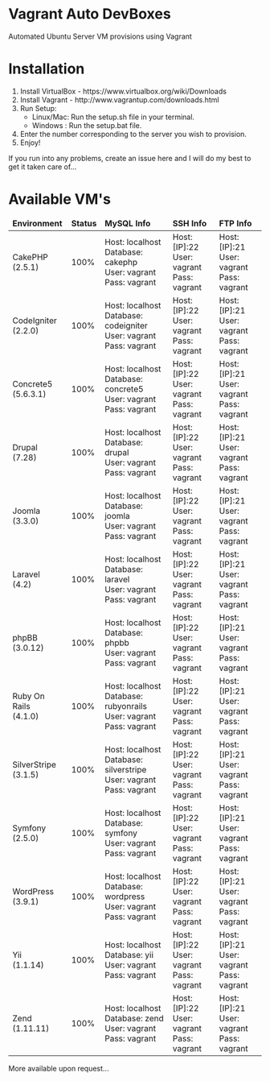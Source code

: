 Vagrant Auto DevBoxes
===============

Automated Ubuntu Server VM provisions using Vagrant

<h1>Installation</h1>
<ol>
    <li>Install VirtualBox - https://www.virtualbox.org/wiki/Downloads</li>
    <li>Install Vagrant - http://www.vagrantup.com/downloads.html</li>
    <li>Run Setup:
        <ul>
            <li>Linux/Mac: Run the setup.sh file in your terminal.</li>
            <li>Windows  : Run the setup.bat file.</li>
        </ul>
    </li>
    <li>Enter the number corresponding to the server you wish to provision.</li>
    <li>Enjoy!</li>
</ol>

<p>If you run into any problems, create an issue here and I will do my best to get it taken care of...</p>

<h1>Available VM's</h1>

<table>
    <thead>
        <td><b>Environment</b></td>
        <td><b>Status</b></td>
        <td><b>MySQL Info</b></td>
        <td><b>SSH Info</b></td>
        <td><b>FTP Info</b></td>
    </thead>
    <tr>
        <td>CakePHP <br />(2.5.1)</td>
        <td>100%</td>
        <td>Host: localhost <br />Database: cakephp <br />User: vagrant <br />Pass: vagrant</td>
        <td>Host: [IP]:22 <br />User: vagrant <br />Pass: vagrant</td>
        <td>Host: [IP]:21 <br />User: vagrant <br />Pass: vagrant</td>
    </tr>
    <tr>
        <td>CodeIgniter <br />(2.2.0)</td>
        <td>100%</td>
        <td>Host: localhost <br />Database: codeigniter <br />User: vagrant <br />Pass: vagrant</td>
        <td>Host: [IP]:22 <br />User: vagrant <br />Pass: vagrant</td>
        <td>Host: [IP]:21 <br />User: vagrant <br />Pass: vagrant</td>
    </tr>
    <tr>
        <td>Concrete5 <br />(5.6.3.1)</td>
        <td>100%</td>
        <td>Host: localhost <br />Database: concrete5 <br />User: vagrant <br />Pass: vagrant</td>
        <td>Host: [IP]:22 <br />User: vagrant <br />Pass: vagrant</td>
        <td>Host: [IP]:21 <br />User: vagrant <br />Pass: vagrant</td>
    </tr>
    <tr>
        <td>Drupal <br />(7.28)</td>
        <td>100%</td>
        <td>Host: localhost <br />Database: drupal <br />User: vagrant <br />Pass: vagrant</td>
        <td>Host: [IP]:22 <br />User: vagrant <br />Pass: vagrant</td>
        <td>Host: [IP]:21 <br />User: vagrant <br />Pass: vagrant</td>
    </tr>
    <tr>
        <td>Joomla <br />(3.3.0)</td>
        <td>100%</td>
        <td>Host: localhost <br />Database: joomla <br />User: vagrant <br />Pass: vagrant</td>
        <td>Host: [IP]:22 <br />User: vagrant <br />Pass: vagrant</td>
        <td>Host: [IP]:21 <br />User: vagrant <br />Pass: vagrant</td>
    </tr>
    <tr>
        <td>Laravel <br />(4.2)</td>
        <td>100%</td>
        <td>Host: localhost <br />Database: laravel <br />User: vagrant <br />Pass: vagrant</td>
        <td>Host: [IP]:22 <br />User: vagrant <br />Pass: vagrant</td>
        <td>Host: [IP]:21 <br />User: vagrant <br />Pass: vagrant</td>
    </tr>
    <tr>
        <td>phpBB <br />(3.0.12)</td>
        <td>100%</td>
        <td>Host: localhost <br />Database: phpbb <br />User: vagrant <br />Pass: vagrant</td>
        <td>Host: [IP]:22 <br />User: vagrant <br />Pass: vagrant</td>
        <td>Host: [IP]:21 <br />User: vagrant <br />Pass: vagrant</td>
    </tr>
    <tr>
        <td>Ruby On Rails <br />(4.1.0)</td>
        <td>100%</td>
        <td>Host: localhost <br />Database: rubyonrails <br />User: vagrant <br />Pass: vagrant</td>
        <td>Host: [IP]:22 <br />User: vagrant <br />Pass: vagrant</td>
        <td>Host: [IP]:21 <br />User: vagrant <br />Pass: vagrant</td>
    </tr>
    <tr>
        <td>SilverStripe <br />(3.1.5)</td>
        <td>100%</td>
        <td>Host: localhost <br />Database: silverstripe <br />User: vagrant <br />Pass: vagrant</td>
        <td>Host: [IP]:22 <br />User: vagrant <br />Pass: vagrant</td>
        <td>Host: [IP]:21 <br />User: vagrant <br />Pass: vagrant</td>
    </tr>
    <tr>
        <td>Symfony <br />(2.5.0)</td>
        <td>100%</td>
        <td>Host: localhost <br />Database: symfony <br />User: vagrant <br />Pass: vagrant</td>
        <td>Host: [IP]:22 <br />User: vagrant <br />Pass: vagrant</td>
        <td>Host: [IP]:21 <br />User: vagrant <br />Pass: vagrant</td>
    </tr>
    <tr>
        <td>WordPress <br />(3.9.1)</td>
        <td>100%</td>
        <td>Host: localhost <br />Database: wordpress <br />User: vagrant <br />Pass: vagrant</td>
        <td>Host: [IP]:22 <br />User: vagrant <br />Pass: vagrant</td>
        <td>Host: [IP]:21 <br />User: vagrant <br />Pass: vagrant</td>
    </tr>
    <tr>
        <td>Yii <br />(1.1.14)</td>
        <td>100%</td>
        <td>Host: localhost <br />Database: yii <br />User: vagrant <br />Pass: vagrant</td>
        <td>Host: [IP]:22 <br />User: vagrant <br />Pass: vagrant</td>
        <td>Host: [IP]:21 <br />User: vagrant <br />Pass: vagrant</td>
    </tr>
    <tr>
        <td>Zend<br />(1.11.11)</td>
        <td>100%</td>
        <td>Host: localhost <br />Database: zend <br />User: vagrant <br />Pass: vagrant</td>
        <td>Host: [IP]:22 <br />User: vagrant <br />Pass: vagrant</td>
        <td>Host: [IP]:21 <br />User: vagrant <br />Pass: vagrant</td>
    </tr>
</table>

<p>More available upon request...</p>
